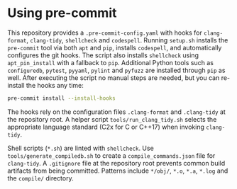 # Using pre-commit

This repository provides a `.pre-commit-config.yaml` with hooks for
`clang-format`, `clang-tidy`, `shellcheck` and `codespell`. Running `setup.sh`
installs the `pre-commit` tool via both `apt` and `pip`, installs `codespell`,
and automatically configures the git hooks. The script also installs
`shellcheck` using `apt_pin_install` with a fallback to `pip`. Additional Python
tools such as `configuredb`, `pytest`, `pyyaml`, `pylint` and `pyfuzz` are
installed through `pip` as well. After executing
the script no manual steps are needed, but you can re-install the hooks any
time:

```sh
pre-commit install --install-hooks
```

The hooks rely on the configuration files `.clang-format` and
`.clang-tidy` at the repository root.  A helper script
`tools/run_clang_tidy.sh` selects the appropriate language standard
(C2x for C or C++17) when invoking `clang-tidy`.

Shell scripts (`*.sh`) are linted with `shellcheck`.
Use `tools/generate_compiledb.sh` to create a `compile_commands.json` file for
`clang-tidy`.
A `.gitignore` file at the repository root prevents common build artifacts from
being committed. Patterns include `*/obj/`, `*.o`, `*.a`, `*.log` and the
`compile/` directory.
